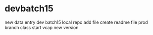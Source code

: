 # devbatch15
new data entry dev batch15
local repo add file
create readme file prod branch
class start vcap new version